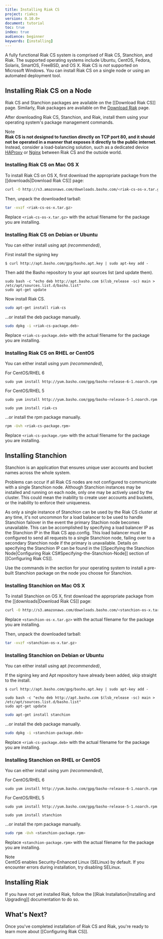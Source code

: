 ```yaml
---
title: Installing Riak CS
project: riakcs
version: 0.10.0+
document: tutorial
toc: true
index: true
audience: beginner
keywords: [installing]
---
```


A fully functional Riak CS system is comprised of Riak CS, Stanchion, and Riak. The supported operating systems include Ubuntu, CentOS, Fedora, Solaris, SmartOS, FreeBSD, and OS X. Riak CS is *not* supported on Microsoft Windows. You can install Riak CS on a single node or using an automated deployment tool.

## Installing Riak CS on a Node

Riak CS and Stanchion packages are available on the [[Download Riak CS]] page. Similarly, Riak packages are available on the [Download Riak](http://docs.basho.com/riak/latest/downloads/) page.

After downloading Riak CS, Stanchion, and Riak, install them using your operating system's package management commands.

<div class="note"><div class="title">Note</div><strong>Riak CS is not designed to function directly on TCP port 80, and it should not be operated in a manner that exposes it directly to the public internet</strong>. Instead, consider a load-balancing solution, such as a dedicated device <a href="http://haproxy.1wt.eu">HAProxy</a> or <a href="http://wiki.nginx.org/Main">Nginx</a> between Riak CS and the outside world.
</div>

### Installing Riak CS on Mac OS X

To install Riak CS on OS X, first download the appropriate package from the [[downloads|Download Riak CS]] page:

```bash
curl -O http://s3.amazonaws.com/downloads.basho.com/<riak-cs-os-x.tar.gz>
```

Then, unpack the downloaded tarball:

```bash
tar -xvzf <riak-cs-os-x.tar.gz>
```

Replace `<riak-cs-os-x.tar.gz>` with the actual filename for the package you are installing.

### Installing Riak CS on Debian or Ubuntu

You can either install using apt *(recommended)*,

First install the signing key

```curl
$ curl http://apt.basho.com/gpg/basho.apt.key | sudo apt-key add -
```

Then add the Basho repository to your apt sources list (and update them).

```
sudo bash -c "echo deb http://apt.basho.com $(lsb_release -sc) main > /etc/apt/sources.list.d/basho.list"
sudo apt-get update
```

Now install Riak CS.

```bash
sudo apt-get install riak-cs
```

...or install the deb package manually.

```bash
sudo dpkg -i <riak-cs-package.deb>
```

Replace `<riak-cs-package.deb>` with the actual filename for the package you are installing.

### Installing Riak CS on RHEL or CentOS

You can either install using yum *(recommended)*,

For CentOS/RHEL 6

```
sudo yum install http://yum.basho.com/gpg/basho-release-6-1.noarch.rpm
```

For CentOS/RHEL 5
```
sudo yum install http://yum.basho.com/gpg/basho-release-5-1.noarch.rpm
```

```
sudo yum install riak-cs
```

...or install the rpm package manually.

```bash
rpm -Uvh <riak-cs-package.rpm>
```

Replace `<riak-cs-package.rpm>` with the actual filename for the package you are installing.

## Installing Stanchion

Stanchion is an application that ensures unique user accounts and bucket names across the whole system.

Problems can occur if all Riak CS nodes are not configured to communicate with a single Stanchion node. Although Stanchion instances may be installed and running on each node, only one may be actively used by the cluster.  This could mean the inability to create user accounts and buckets, or the inability to enforce their uniqueness.

As only a single instance of Stanchion can be used by the Riak CS cluster at any time, it's not uncommon for a load balancer to be used to handle Stanchion failover in the event the primary Stachion node becomes unavailable.  This can be accomplished by specifying a load balancer IP as the Stanchion IP in the Riak CS app.config.  This load balancer must be configured to send all requests to a single Stanchion node, failing over to a secondary Stanchion node if the primary is unavailable.  Details on specifying the Stanchion IP can be found in the [[Specifying the Stanchion Node|Configuring Riak CS#Specifying-the-Stanchion-Node]] section of [[Configuring Riak CS]].

Use the commands in the section for your operating system to install a pre-built Stanchion package on the node you choose for Stanchion.

### Installing Stanchion on Mac OS X

To install Stanchion on OS X, first download the appropriate package from the [[downloads|Download Riak CS]] page:

```bash
curl -O http://s3.amazonaws.com/downloads.basho.com/<stanchion-os-x.tar.gz>
```

Replace `<stanchion-os-x.tar.gz>` with the actual filename for the package you are installing.

Then, unpack the downloaded tarball:

```bash
tar -xvzf <stanchion-os-x.tar.gz>
```

### Installing Stanchion on Debian or Ubuntu

You can either install using apt *(recommended)*,

If the signing key and Apt repository have already been added, skip straight to the install.

```curl
$ curl http://apt.basho.com/gpg/basho.apt.key | sudo apt-key add -
```

```
sudo bash -c "echo deb http://apt.basho.com $(lsb_release -sc) main > /etc/apt/sources.list.d/basho.list"
sudo apt-get update
```

```bash
sudo apt-get install stanchion
```

...or install the deb package manually.

```bash
sudo dpkg -i <stanchion-package.deb>
```

Replace `<riak-cs-package.deb>` with the actual filename for the package you are installing.

### Installing Stanchion on RHEL or CentOS

You can either install using yum *(recommended)*,

For CentOS/RHEL 6

```
sudo yum install http://yum.basho.com/gpg/basho-release-6-1.noarch.rpm
```

For CentOS/RHEL 5
```
sudo yum install http://yum.basho.com/gpg/basho-release-5-1.noarch.rpm
```

```
sudo yum install stanchion
```

...or install the rpm package manually.

```bash
sudo rpm -Uvh <stanchion-package.rpm>
```

Replace `<stanchion-package.rpm>` with the actual filename for the package you are installing.

<div class="note"><div class="title">Note</div>CentOS enables Security-Enhanced Linux (SELinux) by default. If you encounter errors during installation, try disabling SELinux.</div>

## Installing Riak
If you have not yet installed Riak, follow the [[Riak Installation|Installing and Upgrading]] documentation to do so.

## What's Next?
Once you've completed installation of Riak CS and Riak, you're ready to learn more about [[Configuring Riak CS]].
